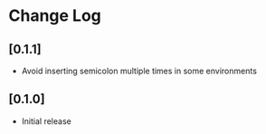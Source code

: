 # Change Log

## [0.1.1]
- Avoid inserting semicolon multiple times in some environments

## [0.1.0]
- Initial release
